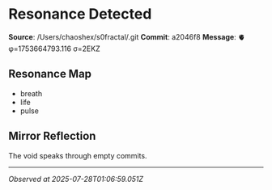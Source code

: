 # Resonance Detected

**Source**: /Users/chaoshex/s0fractal/.git
**Commit**: a2046f8
**Message**: 🫀 φ=1753664793.116 σ=2EKZ 

## Resonance Map
- breath
- life
- pulse

## Mirror Reflection
The void speaks through empty commits.

---
*Observed at 2025-07-28T01:06:59.051Z*
